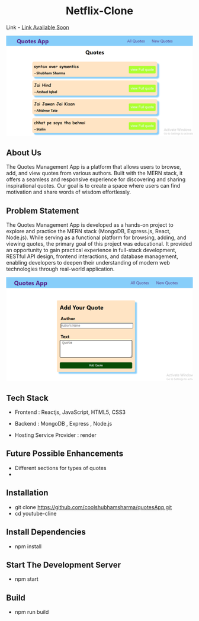 <h1 align="center"><b> Netflix-Clone </b></h1> 

Link - <a href=""> Link Available Soon</a>
<br>
<p align="center">
<img src="./front-end/public/Screenshot 2024-09-30 142712.png" width="700" title="Youtube-Clone">
</p >

## About Us 

 The Quotes Management App is a platform that allows users to browse, add, and view quotes from various authors. Built with the MERN stack, it offers a seamless and responsive experience for discovering and sharing inspirational quotes. Our goal is to create a space where users can find motivation and share words of wisdom effortlessly.

## Problem Statement
The Quotes Management App is developed as a hands-on project to explore and practice the MERN stack (MongoDB, Express.js, React, Node.js). While serving as a functional platform for browsing, adding, and viewing quotes, the primary goal of this project was educational. It provided an opportunity to gain practical experience in full-stack development, RESTful API design, frontend interactions, and database management, enabling developers to deepen their understanding of modern web technologies through real-world application.



<img src="./front-end/public/Screenshot 2024-09-30 142847.png">


## Tech Stack


-   Frontend : Reactjs, JavaScript, HTML5, CSS3 

-   Backend  : MongoDB , Express , Node.js

-   Hosting Service Provider : render



## Future Possible Enhancements
- Different sections for types of quotes
- 

## Installation
- git clone https://github.com/coolshubhamsharma/quotesApp.git
- cd youtube-cline

## Install Dependencies

- npm install   

## Start The Development Server

- npm start

## Build

- npm run build


